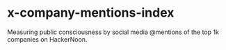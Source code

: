 # x-company-mentions-index
Measuring public consciousness by social media @mentions of the top 1k companies on HackerNoon. 
